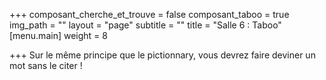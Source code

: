 +++
composant_cherche_et_trouve = false
composant_taboo = true
img_path = ""
layout = "page"
subtitle = ""
title = "Salle 6 : Taboo"
[menu.main]
weight = 8

+++
Sur le même principe que le pictionnary, vous devrez faire deviner un mot sans le citer !